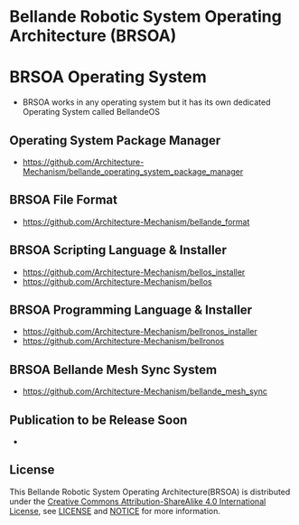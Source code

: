 # Bellande Robotic System Operating Architecture (BRSOA)

# BRSOA Operating System
- BRSOA works in any operating system but it has its own dedicated Operating System called BellandeOS

## Operating System Package Manager
- https://github.com/Architecture-Mechanism/bellande_operating_system_package_manager

## BRSOA File Format
- https://github.com/Architecture-Mechanism/bellande_format

## BRSOA Scripting Language & Installer
- https://github.com/Architecture-Mechanism/bellos_installer
- https://github.com/Architecture-Mechanism/bellos

## BRSOA Programming Language & Installer
- https://github.com/Architecture-Mechanism/bellronos_installer
- https://github.com/Architecture-Mechanism/bellronos

## BRSOA Bellande Mesh Sync System
- https://github.com/Architecture-Mechanism/bellande_mesh_sync


## Publication to be Release Soon
-

## License
This Bellande Robotic System Operating Architecture(BRSOA) is distributed under the [Creative Commons Attribution-ShareAlike 4.0 International License](http://creativecommons.org/licenses/by-sa/4.0/), see [LICENSE](https://github.com/Robotics-Sensors/bellande_robotic_system_operating_architecture/blob/main/LICENSE) and [NOTICE](https://github.com/Robotics-Sensors/bellande_robotic_system_operating_architecture/blob/main/LICENSE) for more information.
